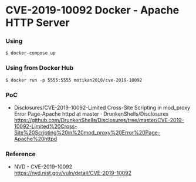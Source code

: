 # CVE-2019-10092 Docker - Apache HTTP Server

### Using

```
$ docker-compose up
```

### Using from Docker Hub

```
$ docker run -p 5555:5555 motikan2010/cve-2019-10092
```

### PoC

- Disclosures/CVE-2019-10092-Limited Cross-Site Scripting in mod_proxy Error Page-Apache httpd at master · DrunkenShells/Disclosures  
https://github.com/DrunkenShells/Disclosures/tree/master/CVE-2019-10092-Limited%20Cross-Site%20Scripting%20in%20mod_proxy%20Error%20Page-Apache%20httpd

### Reference

- NVD - CVE-2019-10092  
https://nvd.nist.gov/vuln/detail/CVE-2019-10092
